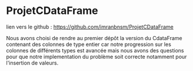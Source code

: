 # ProjetCDataFrame
lien vers le github : https://github.com/imranbnsm/ProjetCDataFrame

Nous avons choisi de rendre au premier dépôt la version du CdataFrame contenant des colonnes de type entier car notre progression sur les colonnes de différents types est avancée mais nous avons des questions pour que notre implementation du problème soit correcte notamment pour l'insertion de valeurs. 